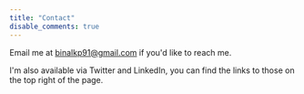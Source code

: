 ```yaml
---
title: "Contact"
disable_comments: true
---
```


Email me at binalkp91@gmail.com if you'd like to reach me.

I'm also available via Twitter and LinkedIn, you can find the links to those on the top right of the page.